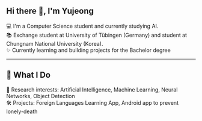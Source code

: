 ## Hi there 👋, I'm Yujeong

💻 I'm a Computer Science student and currently studying AI.  
📚 Exchange student at University of Tübingen (Germany) and student at Chungnam National University (Korea).  
✨ Currently learning and building projects for the Bachelor degree  

---

## 🚀 What I Do
🔬 Research interests: Artificial Intelligence, Machine Learning, Neural Networks, Object Detection  
🛠️ Projects: Foreign Languages Learning App, Android app to prevent lonely-death  
